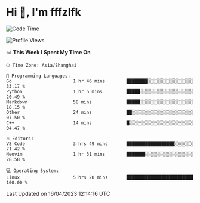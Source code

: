 # Hi 👋, I'm fffzlfk

<!--START_SECTION:waka-->
![Code Time](http://img.shields.io/badge/Code%20Time-149%20hrs%2037%20mins-blue)

![Profile Views](http://img.shields.io/badge/Profile%20Views-0-blue)

📊 **This Week I Spent My Time On** 

```text
🕑︎ Time Zone: Asia/Shanghai

💬 Programming Languages: 
Go                       1 hr 46 mins        ████████░░░░░░░░░░░░░░░░░   33.17 % 
Python                   1 hr 5 mins         █████░░░░░░░░░░░░░░░░░░░░   20.49 % 
Markdown                 58 mins             █████░░░░░░░░░░░░░░░░░░░░   18.15 % 
Other                    24 mins             ██░░░░░░░░░░░░░░░░░░░░░░░   07.50 % 
C++                      14 mins             █░░░░░░░░░░░░░░░░░░░░░░░░   04.47 % 

🔥 Editors: 
VS Code                  3 hrs 49 mins       ██████████████████░░░░░░░   71.42 % 
Neovim                   1 hr 31 mins        ███████░░░░░░░░░░░░░░░░░░   28.58 % 

💻 Operating System: 
Linux                    5 hrs 20 mins       █████████████████████████   100.00 % 
```


 Last Updated on 16/04/2023 12:14:16 UTC
<!--END_SECTION:waka-->
